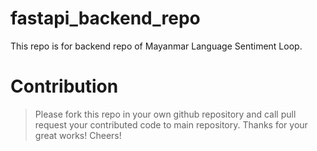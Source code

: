 # fastapi_backend_repo
This repo is for backend repo of Mayanmar Language Sentiment Loop.

# Contribution
 > Please fork this repo in your own github repository and call pull request your contributed code to main repository.
Thanks for your great works! Cheers!

